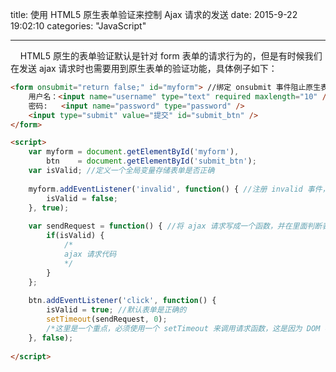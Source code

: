 ﻿title: 使用 HTML5 原生表单验证来控制 Ajax 请求的发送
date: 2015-9-22 19:02:10
categories: "JavaScript"

---
&nbsp;&nbsp;&nbsp;&nbsp;HTML5 原生的表单验证默认是针对 form 表单的请求行为的，但是有时候我们在发送 ajax 请求时也需要用到原生表单的验证功能，具体例子如下：
```html
<form onsubmit="return false;" id="myform"> //绑定 onsubmit 事件阻止原生表单请求
    用户名：<input name="username" type="text" required maxlength="10" />
    密码:   <input name="password" type="password" />
    <input type="submit" value="提交" id="submit_btn" />
</form>

<script>
    var myform = document.getElementById('myform'),
        btn    = document.getElementById('submit_btn');
    var isValid; //定义一个全局变量存储表单是否正确
    
    myform.addEventListener('invalid', function() { //注册 invalid 事件，表单验证不通过时触发
        isValid = false;
    }, true);
    
    var sendRequest = function() { //将 ajax 请求写成一个函数，并在里面判断表单验证是否通过，通过则发送请求
        if(isValid) {
            /*
            ajax 请求代码
            */
        }
    };
    
    btn.addEventListener('click', function() {
        isValid = true; //默认表单是正确的
        setTimeout(sendRequest, 0); 
        /*这里是一个重点，必须使用一个 setTimeout 来调用请求函数，这是因为 DOM 事件，Ajax，SetTimeout 都是异步执行，上面注册的 invalid 事件里面，它的回调函数的执行是异步的，所以如果这里不使用 setTimeout 将请求发送函数放入回调队列里面，就会由于变量 isValid 的值默认是 true 而使得表单验证一直都是通过的状态*/
    }, false);
    
</script>
```






